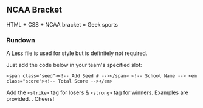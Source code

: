 ## NCAA Bracket

HTML + CSS + NCAA bracket = Geek sports

### Rundown

A [Less](http://lesscss.org/ "http://lesscss.org/" ) file is used for style but is definitely not required. 

Just add the code below in your team's specified slot:
```
<span class="seed"><!-- Add Seed # --></span> <!-- School Name --> <em class="score"><!-- Total Score --></em>
```
Add the `<strike>` tag for losers & `<strong>` tag for winners. Examples are provided. . Cheers!
